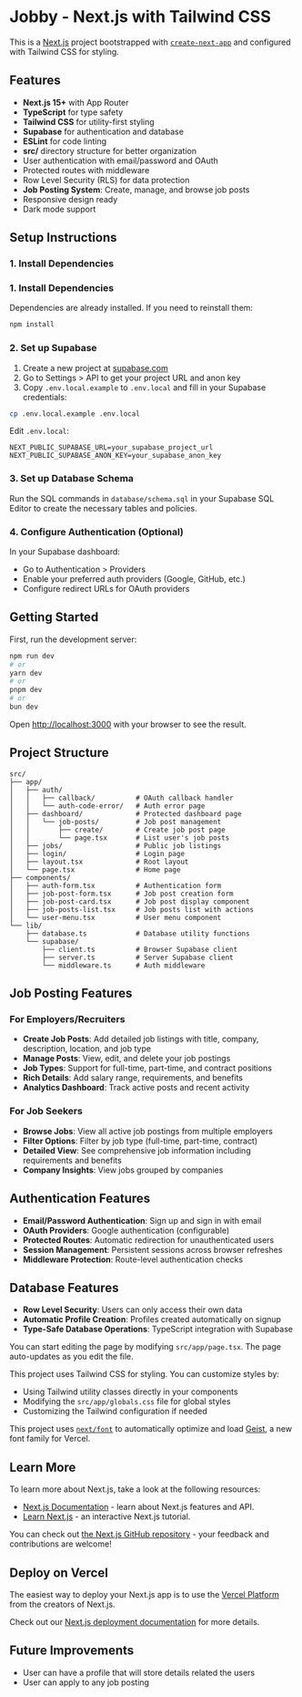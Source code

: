 # Jobby - Next.js with Tailwind CSS

This is a [Next.js](https://nextjs.org) project bootstrapped with [`create-next-app`](https://nextjs.org/docs/app/api-reference/cli/create-next-app) and configured with Tailwind CSS for styling.

## Features

- **Next.js 15+** with App Router
- **TypeScript** for type safety
- **Tailwind CSS** for utility-first styling
- **Supabase** for authentication and database
- **ESLint** for code linting
- **src/** directory structure for better organization
- User authentication with email/password and OAuth
- Protected routes with middleware
- Row Level Security (RLS) for data protection
- **Job Posting System**: Create, manage, and browse job posts
- Responsive design ready
- Dark mode support

## Setup Instructions

### 1. Install Dependencies

### 1. Install Dependencies

Dependencies are already installed. If you need to reinstall them:

```bash
npm install
```

### 2. Set up Supabase

1. Create a new project at [supabase.com](https://supabase.com)
2. Go to Settings > API to get your project URL and anon key
3. Copy `.env.local.example` to `.env.local` and fill in your Supabase credentials:

```bash
cp .env.local.example .env.local
```

Edit `.env.local`:
```env
NEXT_PUBLIC_SUPABASE_URL=your_supabase_project_url
NEXT_PUBLIC_SUPABASE_ANON_KEY=your_supabase_anon_key
```

### 3. Set up Database Schema

Run the SQL commands in `database/schema.sql` in your Supabase SQL Editor to create the necessary tables and policies.

### 4. Configure Authentication (Optional)

In your Supabase dashboard:
- Go to Authentication > Providers
- Enable your preferred auth providers (Google, GitHub, etc.)
- Configure redirect URLs for OAuth providers

## Getting Started

First, run the development server:

```bash
npm run dev
# or
yarn dev
# or
pnpm dev
# or
bun dev
```

Open [http://localhost:3000](http://localhost:3000) with your browser to see the result.

## Project Structure

```
src/
├── app/
│   ├── auth/
│   │   ├── callback/          # OAuth callback handler
│   │   └── auth-code-error/   # Auth error page
│   ├── dashboard/             # Protected dashboard page
│   │   └── job-posts/         # Job post management
│   │       ├── create/        # Create job post page
│   │       └── page.tsx       # List user's job posts
│   ├── jobs/                  # Public job listings
│   ├── login/                 # Login page
│   ├── layout.tsx             # Root layout
│   └── page.tsx               # Home page
├── components/
│   ├── auth-form.tsx          # Authentication form
│   ├── job-post-form.tsx      # Job post creation form
│   ├── job-post-card.tsx      # Job post display component
│   ├── job-posts-list.tsx     # Job posts list with actions
│   └── user-menu.tsx          # User menu component
└── lib/
    ├── database.ts            # Database utility functions
    └── supabase/
        ├── client.ts          # Browser Supabase client
        ├── server.ts          # Server Supabase client
        └── middleware.ts      # Auth middleware
```

## Job Posting Features

### For Employers/Recruiters
- **Create Job Posts**: Add detailed job listings with title, company, description, location, and job type
- **Manage Posts**: View, edit, and delete your job postings
- **Job Types**: Support for full-time, part-time, and contract positions
- **Rich Details**: Add salary range, requirements, and benefits
- **Analytics Dashboard**: Track active posts and recent activity

### For Job Seekers
- **Browse Jobs**: View all active job postings from multiple employers
- **Filter Options**: Filter by job type (full-time, part-time, contract)
- **Detailed View**: See comprehensive job information including requirements and benefits
- **Company Insights**: View jobs grouped by companies

## Authentication Features

- **Email/Password Authentication**: Sign up and sign in with email
- **OAuth Providers**: Google authentication (configurable)
- **Protected Routes**: Automatic redirection for unauthenticated users
- **Session Management**: Persistent sessions across browser refreshes
- **Middleware Protection**: Route-level authentication checks

## Database Features

- **Row Level Security**: Users can only access their own data
- **Automatic Profile Creation**: Profiles created automatically on signup
- **Type-Safe Database Operations**: TypeScript integration with Supabase

You can start editing the page by modifying `src/app/page.tsx`. The page auto-updates as you edit the file.

This project uses Tailwind CSS for styling. You can customize styles by:
- Using Tailwind utility classes directly in your components
- Modifying the `src/app/globals.css` file for global styles
- Customizing the Tailwind configuration if needed

This project uses [`next/font`](https://nextjs.org/docs/app/building-your-application/optimizing/fonts) to automatically optimize and load [Geist](https://vercel.com/font), a new font family for Vercel.

## Learn More

To learn more about Next.js, take a look at the following resources:

- [Next.js Documentation](https://nextjs.org/docs) - learn about Next.js features and API.
- [Learn Next.js](https://nextjs.org/learn) - an interactive Next.js tutorial.

You can check out [the Next.js GitHub repository](https://github.com/vercel/next.js) - your feedback and contributions are welcome!

## Deploy on Vercel

The easiest way to deploy your Next.js app is to use the [Vercel Platform](https://vercel.com/new?utm_medium=default-template&filter=next.js&utm_source=create-next-app&utm_campaign=create-next-app-readme) from the creators of Next.js.

Check out our [Next.js deployment documentation](https://nextjs.org/docs/app/building-your-application/deploying) for more details.

## Future Improvements
- User can have a profile that will store details related the users
- User can apply to any job posting
